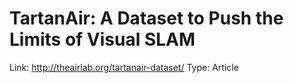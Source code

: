 # TartanAir: A Dataset to Push the Limits of Visual SLAM

Link: http://theairlab.org/tartanair-dataset/
Type: Article